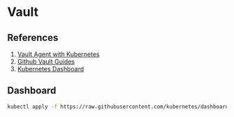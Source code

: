 # Vault

## References

1. [Vault Agent with Kubernetes](https://learn.hashicorp.com/vault/identity-access-management/vault-agent-k8s)
2. [Github Vault Guides](https://github.com/hashicorp/vault-guides/tree/master/identity/vault-agent-k8s-demo)
3. [Kubernetes Dashboard](https://github.com/kubernetes/dashboard)

## Dashboard

```bash
kubectl apply -f https://raw.githubusercontent.com/kubernetes/dashboard/v2.0.1/aio/deploy/recommended.yaml
```